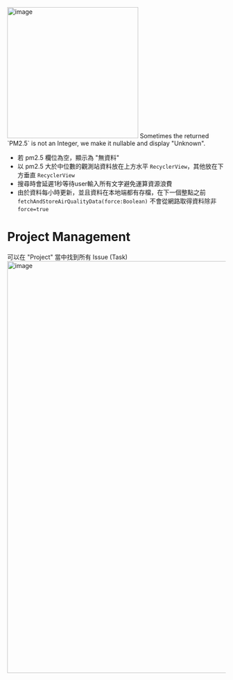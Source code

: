 <img width="302" alt="image" src="https://github.com/Wesely/happy-pizza/assets/5109822/0af78992-2af8-449b-8035-61b4ac3064fe">
Sometimes the returned `PM2.5` is not an Integer, we make it nullable and display "Unknown".

- 若 pm2.5 欄位為空，顯示為 "無資料"
- 以 pm2.5 大於中位數的觀測站資料放在上方水平 `RecyclerView`，其他放在下方垂直 `RecyclerView`
- 搜尋時會延遲1秒等待user輸入所有文字避免運算資源浪費
- 由於資料每小時更新，並且資料在本地端都有存檔，在下一個整點之前 `fetchAndStoreAirQualityData(force:Boolean)` 不會從網路取得資料除非 `force=true`

# Project Management

可以在 "Project" 當中找到所有 Issue (Task)
<img width="949" alt="image" src="https://github.com/Wesely/happy-pizza/assets/5109822/9c864b52-566d-43a1-904f-50b28dde498b">
